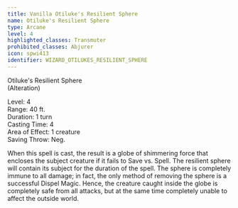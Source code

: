 ```yaml
---
title: Vanilla Otiluke's Resilient Sphere
name: Otiluke's Resilient Sphere
type: Arcane
level: 4
highlighted_classes: Transmuter
prohibited_classes: Abjurer
icon: spwi413
identifier: WIZARD_OTILUKES_RESILIENT_SPHERE
---
```

Otiluke's Resilient Sphere  
(Alteration)  
  
Level: 4  
Range: 40 ft.  
Duration: 1 turn  
Casting Time: 4  
Area of Effect: 1 creature  
Saving Throw: Neg.  
  
When this spell is cast, the result is a globe of shimmering force that encloses the subject creature if it fails to Save vs. Spell. The resilient sphere will contain its subject for the duration of the spell. The sphere is completely immune to all damage; in fact, the only method of removing the sphere is a successful Dispel Magic. Hence, the creature caught inside the globe is completely safe from all attacks, but at the same time completely unable to affect the outside world.  
